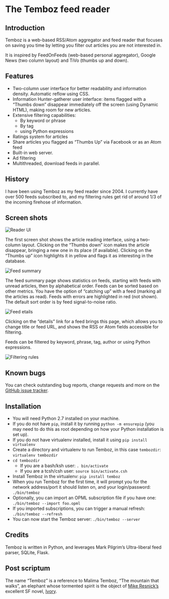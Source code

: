 # The Temboz feed reader

## Introduction

Temboz is a web-based RSS/Atom aggregator and feed reader that focuses on saving you time by letting you filter out articles you are not interested in.

It is inspired by FeedOnFeeds (web-based personal aggregator), Google News (two column layout) and TiVo (thumbs up and down).

## Features

* Two-column user interface for better readability and information density. Automatic reflow using CSS.
* Information Hunter-gatherer user interface: items flagged with a “Thumbs down” disappear immediately off the screen (using Dynamic HTML), making room for new articles.
* Extensive filtering capabilities:
  * By keyword or phrase
  * By tag
  * using Python expressions
* Ratings system for articles
* Share articles you flagged as “Thumbs Up” via Facebook or as an Atom feed
* Built-in web server.
* Ad filtering
* Multithreaded, download feeds in parallel.

## History

I have been using Temboz as my feed reader since 2004. I currently have over 500 feeds subscribed to, and my filtering rules get rid of around 1/3 of the incoming firehose of information.

## Screen shots

![Reader UI](https://majid.info/blog/wp-content/uploads/2004/03/t1.gif)

The first screen shot shows the article reading interface, using a two-column layout. Clicking on the “Thumbs down” icon makes the article disappear, bringing a new one in its place (if available). Clicking on the “Thumbs up” icon highlights it in yellow and flags it as interesting in the database.

![Feed summary](https://majid.info/blog/wp-content/uploads/2004/03/t2.gif)

The feed summary page shows statistics on feeds, starting with feeds with unread articles, then by alphabetical order. Feeds can be sorted based on other metrics. You have the option of “catching up” with a feed (marking all the articles as read). Feeds with errors are highlighted in red (not shown). The default sort order is by feed signal-to-noise ratio.

![Feed etails](https://majid.info/blog/wp-content/uploads/2004/03/t4.gif)

Clicking on the “details” link for a feed brings this page, which allows you to change title or feed URL, and shows the RSS or Atom fields accessible for filtering.

Feeds can be filtered by keyword, phrase, tag, author or using Python expressions.

![Filtering rules](https://majid.info/blog/wp-content/uploads/2004/03/t3.gif)

## Known bugs

You can check outstanding bug reports, change requests and more on the [GitHub issue tracker](https://github.com/fazalmajid/temboz/issues).

## Installation

* You will need Python 2.7 installed on your machine.
* If you do not have `pip`, install it by running `python -m ensurepip` (you may need to do this as root depending on how your Python installation is set up).
* If you do not have virtualenv installed, install it using `pip install virtualenv`
* Create a directory and virtualenv to run Temboz, in this case `tembozdir`: `virtualenv tembozdir`
* `cd tembozdir`
  * If you are a bash/ksh user: `. bin/activate`
  * If you are a tcsh/csh user: `source bin/activate.csh`
* Install Temboz in the virtualenv: `pip install temboz`
* When you run Temboz for the first time, it will prompt you for the network address/port it should listen on, and your login/password: `./bin/temboz`
* Optionally, you can import an OPML subscription file if you have one: `./bin/temboz --import foo.opml`
* If you imported subscriptions, you can trigger a manual refresh: `./bin/temboz --refresh`
* You can now start the Temboz server: `./bin/temboz --server`

## Credits

Temboz is written in Python, and leverages Mark Pilgrim’s Ultra-liberal feed parser, SQLite, Flask.

## Post scriptum

The name “Temboz” is a reference to Malima Temboz, “The mountain that walks”, an elephant whose tormented spirit is the object of [Mike Resnick’s](http://mikeresnick.com/) excellent SF novel, [Ivory](http://www.penguinrandomhouse.com/books/231473/ivory-by-mike-resnick/9781591025467).

